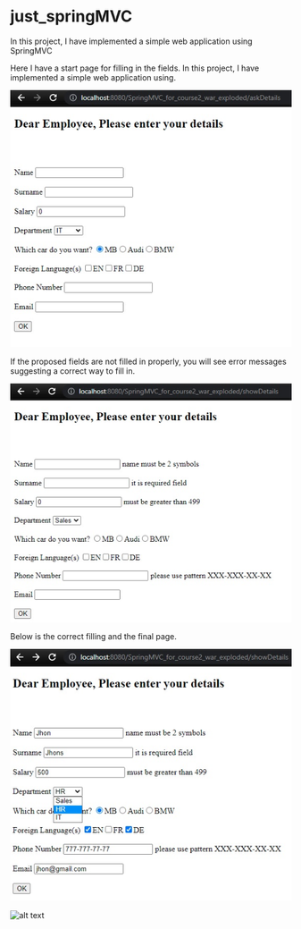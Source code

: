 # just_springMVC

In this project, I have implemented a simple web application using SpringMVC


Here I have a start page for filling in the fields.
In this project, I have implemented a simple web application using.

![alt text](https://github.com/firsovroman/just_springMVC/raw/main/pictures/2.png)



If the proposed fields are not filled in properly, you will see error messages suggesting a correct way to fill in.

![alt text](https://github.com/firsovroman/just_springMVC/raw/main/pictures/3.png)


Below is the correct filling and the final page.


![alt text](https://github.com/firsovroman/just_springMVC/raw/main/pictures/4.png)

![alt text](https://github.com/firsovroman/just_springMVC/raw/main/pictures/5.png)
